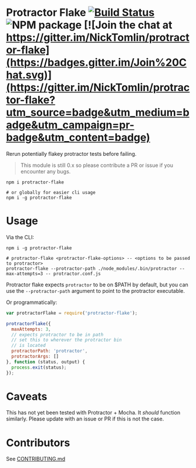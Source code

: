 Protractor Flake [![Build Status](http://img.shields.io/travis/NickTomlin/protractor-flake/master.svg?style=flat)](https://travis-ci.org/NickTomlin/protractor-flake) ![NPM package](https://img.shields.io/npm/v/protractor-flake.svg) [![Join the chat at https://gitter.im/NickTomlin/protractor-flake](https://badges.gitter.im/Join%20Chat.svg)](https://gitter.im/NickTomlin/protractor-flake?utm_source=badge&utm_medium=badge&utm_campaign=pr-badge&utm_content=badge)
===

Rerun potentially flakey protractor tests before failing.

> This module is still 0.x so please contribute a PR or issue if you encounter any bugs.

```shell
npm i protractor-flake

# or globally for easier cli usage
npm i -g protractor-flake
```

# Usage

Via the CLI:

```shell
npm i -g protractor-flake

# protractor-flake <protractor-flake-options> -- <options to be passed to protractor>
protractor-flake --protractor-path ./node_modules/.bin/protractor --max-attempts=3 -- protractor.conf.js
```

Protractor flake expects `protractor` to be on $PATH by default, but you can use the `--protractor-path` argument to point to the protractor executable.

Or programmatically:

```javascript
var protractorFlake = require('protractor-flake');

protractorFlake({
  maxAttempts: 3,
  // expects protractor to be in path
  // set this to wherever the protractor bin
  // is located
  protractorPath: 'protractor',
  protractorArgs: []
}, function (status, output) {
  process.exit(status);
});

```

# Caveats

This has not yet been tested with Protractor + Mocha. It _should_ function similarly. Please update with an issue or PR if this is not the case.

# Contributors

See [CONTRIBUTING.md](CONTRIBUTING.md)
